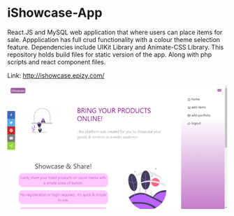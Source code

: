 # iShowcase-App
React.JS and MySQL web application that where users can place items for sale. Appplication has full crud functionality with a colour theme selection feature. Dependencies include UIKit Library and Animate-CSS Library. This repository holds build files for static version of the app. Along with php scripts and react component files.

Link: http://ishowcase.epizy.com/


![](ishowcase.png)
